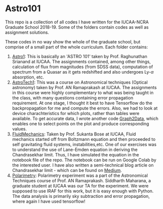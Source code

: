 # Astro101
This repo is a collection of all codes I have written for the IUCAA-NCRA Graduate School 2018-19. Some of the folders contain codes as well as assignment solutions. 

These codes in no way show the whole of the graduate school, but comprise of a small part of the whole curriculum. Each folder contains:

1. [Astro1](https://github.com/Vishal-Upendran/Astro101/tree/master/Astro1): This is basically an 'ASTRO 101' taken by Prof. Raghunathan Srianand at IUCAA. The assignments contained, among other things, calculation of flux from magnitudes (from SDSS data), computation of spectrum from a Quasar as it gets redshifted and also undergoes Ly-$\alpha$ absorption, etc. 
2. [AstroTech1](https://github.com/Vishal-Upendran/Astro101/tree/master/AstroTech1): This was a course on Astronomical techniques (Optical astronomy) taken by Prof. AN Ramaprakash at IUCAA. The assignments in this course were highly complementary to what was being taught in the class, with many questions containing error propagation requirement. At one stage, I thought it best to have Tensorflow do the backpropagation for me and compute the errors. Also, we had to look at device charachteristics for which plots, rather than tables were available. To get accurate data, I wrote another code [Graph2Data](https://github.com/Vishal-Upendran/Graph2Data), which enables one to select points on the plot and produce corresponding values. 
3. [FluidMechanics](https://github.com/Vishal-Upendran/Astro101/tree/master/FluidMechanics): Taken by Prof. Sukanta Bose at IUCAA, Fluid mechanics started off from Boltzmann equation and then proceeded to self gravitating fluid systems, instabilities,etc. One of our exercises was to understand the use of Lane-Emden equation in deriving the Chandrasekhar limit. Thus, I have simulated the equation in the notebook file of the repo. The notebook can be run on Google Colab by the interested user. I have also written a semi-technical blog article on Chandrasekhar limit - which can be found on [Medium](https://medium.com/@uvishal1995/chandrasekhars-limit-677a81a89c97).
4. [Polarimetry](https://github.com/Vishal-Upendran/Astro101/tree/master/Polarimetry): Polarimetry experiment was a part of the Astronomical Techniques course of Prof. AN Ramaprakash. Siddharth Maharana, a graduate student at IUCAA was our TA for the experiment. We were supposed to use IRAF for this work, but it is easy enough with Python. The data analysis is primarily sky subtraction and error propagation, where again I have used tensorflow!



